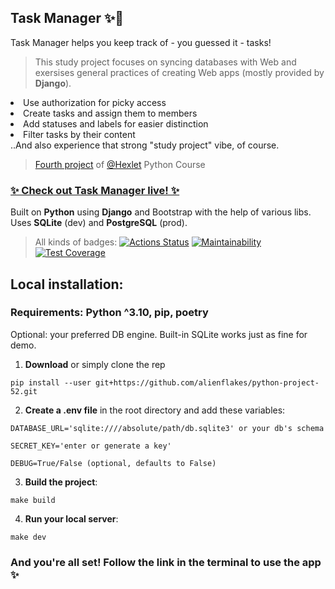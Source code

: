 ## Task Manager ✨📝

Task Manager helps you keep track of - you guessed it - tasks!  
> This study project focuses on syncing databases with Web and exersises general practices of creating Web apps (mostly provided by **Django**).
<li> Use authorization for picky access
<li> Create tasks and assign them to members
<li> Add statuses and labels for easier distinction
<li> Filter tasks by their content
<br>
..And also experience that strong "study project" vibe, of course.

<br>

> [Fourth project](https://ru.hexlet.io/programs/python/projects/52) of [@Hexlet](https://ru.hexlet.io/) Python Course

### [✨ Check out Task Manager live! ✨](https://python-project-52-731n.onrender.com)

Built on **Python** using **Django** and Bootstrap with the help of various libs.  
Uses **SQLite** (dev) and **PostgreSQL** (prod).

> All kinds of badges:
[![Actions Status](https://github.com/alienflakes/python-project-52/actions/workflows/hexlet-check.yml/badge.svg)](https://github.com/alienflakes/python-project-52/actions)
[![Maintainability](https://api.codeclimate.com/v1/badges/8aeca0c83ea81e559deb/maintainability)](https://codeclimate.com/github/alienflakes/python-project-52/maintainability)
[![Test Coverage](https://api.codeclimate.com/v1/badges/8aeca0c83ea81e559deb/test_coverage)](https://codeclimate.com/github/alienflakes/python-project-52/test_coverage)

## Local installation:
### Requirements: Python ^3.10, pip, poetry
Optional: your preferred DB engine. Built-in SQLite works just as fine for demo.

1. **Download** or simply clone the rep

```shell
pip install --user git+https://github.com/alienflakes/python-project-52.git
```

2. **Create a .env file** in the root directory and add these variables:
```
DATABASE_URL='sqlite:////absolute/path/db.sqlite3' or your db's schema

SECRET_KEY='enter or generate a key'

DEBUG=True/False (optional, defaults to False)
```

3. **Build the project**:
```shell
make build
```

4. **Run your local server**:
```shell
make dev
```
### And you're all set! Follow the link in the terminal to use the app ✨